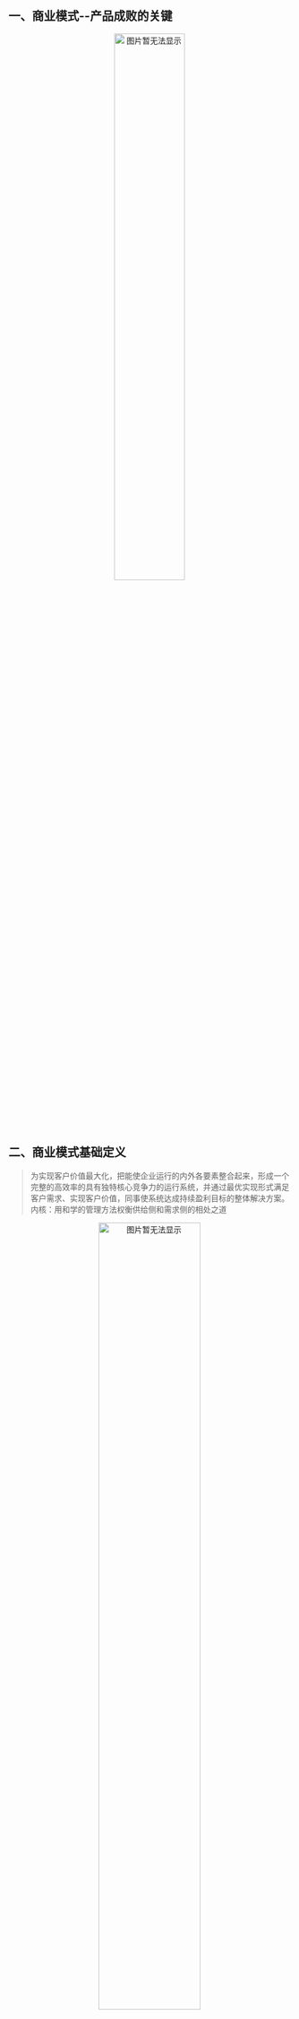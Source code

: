 <!-- # 商业模式 -->

## 一、商业模式--产品成败的关键
<div align="center">
    <img src="./images/1_1/1.png" alt="图片暂无法显示" width="50%"  align="center" />
</div>

## 二、商业模式基础定义
>为实现客户价值最大化，把能使企业运行的内外各要素整合起来，形成一个完整的高效率的具有独特核心竞争力的运行系统，并通过最优实现形式满足客户需求、实现客户价值，同事使系统达成持续盈利目标的整体解决方案。    
内核：用和学的管理方法权衡供给侧和需求侧的相处之道

<div align="center">
    <img src="./images/1_1/2.png" alt="图片暂无法显示" width="60%"  align="center" />
</div>

### 产品经理为什么要关注商业模式：  
* 产品：满足用户/市场需求的具象化解决方案  
* 经理：集合资源推荐方案顺利进行的决策者

<div align="center">
    <img src="./images/1_1/3.png" alt="图片暂无法显示" width="60%"  align="center" />
</div>

>商业模式的规划能力是产品经理的核心专业能力之一


## 三、商业画布
>商业模式画布：一种用来描述商业模式、可视化商业模式、评估商业模式以及改变商业模式的通用语言
<div align="center">
    <img src="./images/1_1/4.png" alt="图片暂无法显示" width="60%"  align="center" />
</div>

### 1）重要伙伴KP
>定义：为了让商业模式有效运作所需的供应商和合作伙伴  
举例：支付宝“城市服务”中很多民生应用都来自第三方服务供应商（ISV），这些供给侧的角色就是KP。
* 谁能帮助我们？
* 谁是我们的重要伙伴？
* 谁是我们的重要供应商？
* 这些合作方相互之间的关系如何？

### 2）关键业务KA
>定义：描绘公司主要开展的业务内容，可以基于其他几个模块分析  
举例：爱奇艺主要提供视频资源，一方面通过采购版权获得相关影片的播放权，同事也会做很多自创节目。
* 为实现我们公司的价值观需要哪些关键业务？
* 我们的渠道通道需要哪些关键业务？
* 我们的客户关系对业务有无影响？
* 这些关键业务如何收费？

### 3）核心资源KR
>定义：商业模式运转所必须的资源  
举例：阿里云拥有中国最大的数据云存储资源，包括服务器、运维团队等，这就是核心资源。
* 我们有哪些实体资源（人力、物力）？
* 我们有哪些虚拟资源（专利、数据）？
* 我们有哪些竞争对手没有的资源？
* 这些核心资源如何有效利用？

### 4）价值主张VP
>定于：企业为客户创造价值的产品或服务  
举例：今日头条根据用户的行为模型和画像标签提供高质量的咨询内容，解决了用户的新闻消费需求。
* 我们应该传递怎样的价值观？
* 我们如何有效解决用户的痛点？
* 我们正在提供哪些产品和服务？
* 我们对于用户的价值是什么？

### 5）客户关系CR
>定义：企业与客户建立的关系以及如何维系关系  
举例：抖音很多网红机构，一方面通过创建KOL来吸引用户关注，另一方面也在拓展电商板块，做流量转化。
* 客户想和我们保持什么样的关系？
* 如何吸引更多的新用户？
* 如何留住已有的存量用户？
* 如何做现有潜在用户的转化？

### 6）渠道通道Channels
>定义：企业服务流程中触达用户的路径  
举例：传统触达客户的成本很高（短信..），随着渠道的多元化（微信..），可以极大的降低这种触达成本。
* 我们有哪些渠道可以接触用户？
* 哪些关系已经建立？
* 哪些关系需要新建？
* 维系这种关系的通道成本是多少？

### 7）客户细分CS
>定义：描述企业想要接触和服务的不同目标人群或机构  
举例：大部分游戏平台，都会通过提供收费服务来区分不同用户，进而提供高阶游戏体验。
* 用户有哪些类型？
* 谁是我们的VIP用户？
* 我们如何为这些不同的用户提供有效服务？
* 这些用户标签是否可以相互转化？

### 8）**成本结构**！！
>定义：运营一个商业模式所需要的所有成本  
举例：新东方在线的很多课程来源线下班。原成本涉及到场地费、物业费、现场物料费等，如果转移到线上。则会减少很多运营成本。
* 日常运作中需要哪些固定成本的支出？
* 哪些成本是可以控制的？
* 人力资源成本如何优化？

### 9）收入来源
>定义：公司通过向用户群体提供服务获得的收入  
举例：阿里巴巴电商平台，最主要的两个收入来源，一个是卖家的平台使用费，一个是买家流量带来的广告费。
* 哪些用户愿意付费？
* 用户更愿意买哪些服务？
* 这些收入渠道能否规模化？


## 四、商业画布案例解析
<div align="center">
    <img src="./images/1_1/5.png" alt="图片暂无法显示" width="70%"  align="center" /><br/><br/>
    <img src="./images/1_1/6.png" alt="图片暂无法显示" width="70%"  align="center" /><br/><br/>
    <img src="./images/1_1/7.png" alt="图片暂无法显示" width="70%"  align="center" />
</div>


## 五、商业画布拓展资料
1. 商业模式画布评估  
http://www.woshipm.com/pmd/867719.html

2. 商业模式的定义——做产品到底是做什么  
http://www.woshipm.com/pmd/1536950.html

3. 除了商业模式画布，还有两个重要的商业工具你该知道  
http://www.woshipm.com/pmd/768767.html

4. 如何让商业模式画布给产品指条明路？  
http://www.woshipm.com/pd/852977.html






